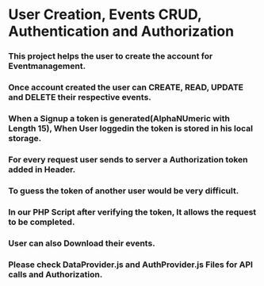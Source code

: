 # User Creation, Events CRUD, Authentication and Authorization

### This project helps the user to create the account for Eventmanagement.

### Once account created the user can CREATE, READ, UPDATE and DELETE their respective events.

### When a Signup a token is generated(AlphaNUmeric with Length 15), When User loggedin the token is stored in his local storage.

### For every request user sends to server a Authorization token added in Header.

### To guess the token of another user would be very difficult.

### In our PHP Script after verifying the token, It allows the request to be completed.

### User can also Download their events.

### Please check DataProvider.js and AuthProvider.js Files for API calls and Authorization.
